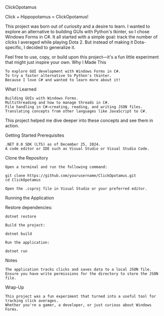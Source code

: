 ClickOpotamus

Click + Hippopotamus = ClickOpotamus!

This project was born out of curiosity and a desire to learn. I wanted to explore an alternative to building GUIs with Python's tkinter, so I chose Windows Forms in C#. It all started with a simple goal: track the number of clicks I averaged while playing Dota 2. But instead of making it Dota-specific, I decided to generalize it.

Feel free to use, copy, or build upon this project—it's a fun little experiment that might just inspire your own.
Why I Made This

    To explore GUI development with Windows Forms in C#.
    To try a faster alternative to Python's tkinter.
    Because I love C# and wanted to learn more about it!

What I Learned

    Building GUIs with Windows Forms.
    Multithreading and how to manage threads in C#.
    File handling in C#—creating, reading, and writing JSON files.
    Translating concepts from other languages like JavaScript to C#.

This project helped me dive deeper into these concepts and see them in action.

Getting Started
Prerequisites

    .NET 8.0 SDK (LTS) as of December 25, 2024.
    A code editor or IDE such as Visual Studio or Visual Studio Code.

Clone the Repository

    Open a terminal and run the following command:

    git clone https://github.com/yourusername/ClickOpotamus.git
    cd ClickOpotamus

    Open the .csproj file in Visual Studio or your preferred editor.

Running the Application

Restore dependencies:

    dotnet restore
    
    Build the project:
    
    dotnet build
    
    Run the application:

    dotnet run

Notes

    The application tracks clicks and saves data to a local JSON file.
    Ensure you have write permissions for the directory to store the JSON file.

Wrap-Up

    This project was a fun experiment that turned into a useful tool for tracking click averages.
    Whether you're a gamer, a developer, or just curious about Windows Forms.
